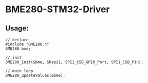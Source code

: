 # BME280-STM32-Driver

## Usage:
    // declare
    #include "BME280.h"
    BME280 bme;
    
    // init
    BME280_Init(&bme, &hspi1, SPI1_CSB_GPIO_Port, SPI1_CSB_Pin);
    
    // main loop
    BME280_updateValues(&bme);
